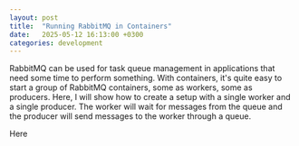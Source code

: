 ```yaml
---
layout: post
title:  "Running RabbitMQ in Containers"
date:   2025-05-12 16:13:00 +0300
categories: development
---
```


RabbitMQ can be used for task queue management in applications that need some time to perform something. With containers, it's quite easy to start a group of RabbitMQ containers, some as workers, some as producers. Here, I will show how to create a setup with a single worker and a single producer. The worker will wait for messages from the queue and the producer will send messages to the worker through a queue.

Here 